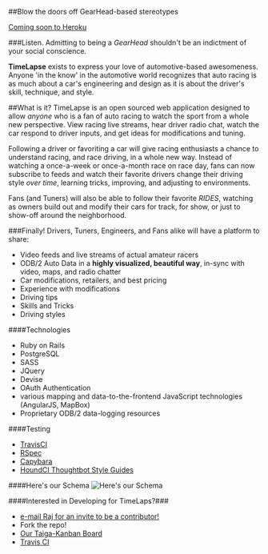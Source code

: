 ##Blow the doors off GearHead-based stereotypes


[Coming soon to Heroku](http://timelapse.herokuapp.com)


###Listen. Admitting to being a *GearHead* shouldn't be an indictment of your social conscience.


**TimeLapse** exists to express your love of automotive-based awesomeness.  Anyone 'in the know' in the automotive world recognizes that auto racing is as much about a car's engineering and design as it is about the driver's skill, technique, and style.  

##What is it?
TimeLapse is an open sourced web application designed to allow *anyone* who is a fan of auto racing to watch the sport from a whole new perspective.  View racing live streams, hear driver radio chat, watch the car respond to driver inputs, and get ideas for modifications and tuning.  

Following a driver or favoriting a car will give racing enthusiasts a chance to understand racing, and race driving, in a whole new way.  Instead of watching a once-a-week or once-a-month race on race day, fans can now subscribe to feeds and watch their favorite drivers change their driving style *over time*, learning tricks, improving, and adjusting to environments.

Fans (and Tuners) will also be able to follow their favorite *RIDES*, watching as owners build out and modify their cars for track, for show, or just to show-off around the neighborhood.

###Finally! Drivers, Tuners, Engineers, and Fans alike will have a platform to share:
* Video feeds and live streams of actual amateur racers
* ODB/2 Auto Data in a **highly visualized, beautiful way**, in-sync with video, maps, and radio chatter
* Car modifications, retailers, and best pricing
* Experience with modifications
* Driving tips
* Skills and Tricks
* Driving styles

####Technologies
* Ruby on Rails
* PostgreSQL
* SASS
* JQuery
* Devise
* OAuth Authentication
* various mapping and data-to-the-frontend JavaScript technologies (AngularJS, MapBox)
* Proprietary ODB/2 data-logging resources


####Testing
* [TravisCI](https://travis-ci.org)
* [RSpec](https://www.relishapp.com/rspec)
* [Capybara](https://rubygems.org/gems/capybara)
* [HoundCI Thoughtbot Style Guides](https://houndci.com)

####Here's our Schema
![Here's our Schema][schema]

####Interested in Developing for TimeLaps?###
* [e-mail Raj for an invite to be a contributor!](<mailto:raj@foreversingh.com>)
* Fork the repo!
* [Our Taiga-Kanban Board](https://tree.taiga.io/project/zamyatin-timelapse/kanban)
* [Travis CI](https://travis-ci.org/Zamyatin/TimeLaps)

[logo]: (./app/assets/images/time_lapse.jpg) "Thanks for checking out TimeLaps"
[schema]: (http://github.com/Zamyatin/TimeLaps/blob/master/app/assets/images/schema.png) "Witness and Testify!"
